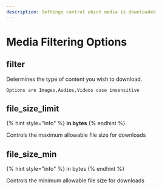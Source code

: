 ```yaml
---
description: Settings control which media is downloaded
---
```


# Media Filtering Options

## filter

Determines the type of content you wish to download.

```
Options are Images,Audios,Videos case insensitive
```

## file\_size\_limit

{% hint style="info" %}
**in bytes**
{% endhint %}

Controls the maximum allowable file size for downloads



## file\_size\_min

{% hint style="info" %}
in bytes
{% endhint %}

Controls the minimum allowable file size for downloads

